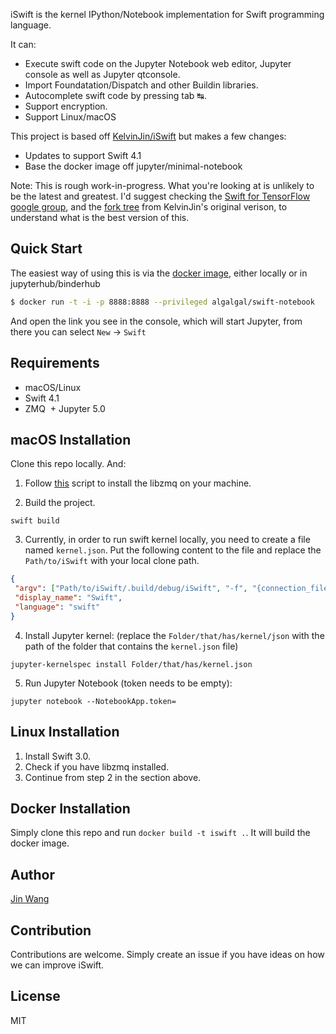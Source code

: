 iSwift is the kernel IPython/Notebook implementation for Swift programming language.

It can:
  + Execute swift code on the Jupyter Notebook web editor, Jupyter console as well as Jupyter qtconsole.
  + Import Foundatation/Dispatch and other Buildin libraries.
  + Autocomplete swift code by pressing tab ↹.
  + Support encryption.
  + Support Linux/macOS

This project is based off [KelvinJin/iSwift](https://github.com/KelvinJin/iSwift) but makes a few changes:
  + Updates to support Swift 4.1
  + Base the docker image off jupyter/minimal-notebook

Note: This is rough work-in-progress. What you're looking at is
unlikely to be the latest and greatest. I'd suggest checking the
[Swift for TensorFlow google
group](https://groups.google.com/a/tensorflow.org/forum/?utm_source=digest&utm_medium=email/#!topic/swift/5fr5h1SWzzE),
and the [fork tree](https://github.com/KelvinJin/iSwift/network) from
KelvinJin's original verison, to understand what is the best version of this.

## Quick Start

The easiest way of using this is via the [docker image](https://hub.docker.com/r/algalgal/swift-notebook/), either locally or in jupyterhub/binderhub

```bash
$ docker run -t -i -p 8888:8888 --privileged algalgal/swift-notebook
```

And open the link you see in the console, which will start Jupyter, from there you can select `New` -> `Swift`


## Requirements

  + macOS/Linux
  + Swift 4.1
  + ZMQ
  + Jupyter 5.0

## macOS Installation

Clone this repo locally. And:

1. Follow [this](https://github.com/Zewo/ZeroMQ/blob/master/setup_env.sh) script to install the libzmq on your machine.

2. Build the project.

```
swift build
```

3. Currently, in order to run swift kernel locally, you need to create a file named
`kernel.json`. Put the following content to the file and replace the `Path/to/iSwift`
with your local clone path.

```json
{
 "argv": ["Path/to/iSwift/.build/debug/iSwift", "-f", "{connection_file}"],
 "display_name": "Swift",
 "language": "swift"
}
```

4. Install Jupyter kernel: (replace the `Folder/that/has/kernel/json` with
  the path of the folder that contains the `kernel.json` file)

```
jupyter-kernelspec install Folder/that/has/kernel.json
```

5. Run Jupyter Notebook (token needs to be empty):
```
jupyter notebook --NotebookApp.token=
```

## Linux Installation

1. Install Swift 3.0.
2. Check if you have libzmq installed.
3. Continue from step 2 in the section above.

## Docker Installation

Simply clone this repo and run `docker build -t iswift .`. It will build the docker image.

## Author

[Jin Wang](https://twitter.com/jinw1990)

## Contribution

Contributions are welcome. Simply create an issue if you have ideas on how we
can improve iSwift.

## License
MIT
